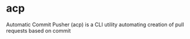 # acp
Automatic Commit Pusher (acp) is a CLI utility automating creation of pull requests based on commit
